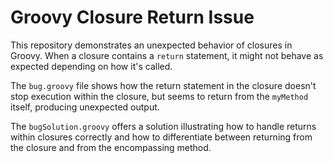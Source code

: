 # Groovy Closure Return Issue

This repository demonstrates an unexpected behavior of closures in Groovy. When a closure contains a `return` statement, it might not behave as expected depending on how it's called.

The `bug.groovy` file shows how the return statement in the closure doesn't stop execution within the closure, but seems to return from the `myMethod` itself, producing unexpected output.

The `bugSolution.groovy` offers a solution illustrating how to handle returns within closures correctly and how to differentiate between returning from the closure and from the encompassing method.